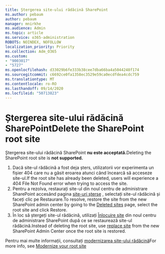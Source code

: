 ```yaml
---
title: Ștergerea site-ului rădăcină SharePoint
ms.author: pebaum
author: pebaum
manager: mnirkhe
ms.audience: Admin
ms.topic: article
ms.service: o365-administration
ROBOTS: NOINDEX, NOFOLLOW
localization_priority: Priority
ms.collection: Adm_O365
ms.custom:
- "9003017"
- "5727"
ms.openlocfilehash: d33029b6fe333b38cee7dba66ba4a5044248f174
ms.sourcegitcommit: c6692ce0fa1358ec3529e59ca0ecdfdea4cdc759
ms.translationtype: MT
ms.contentlocale: ro-RO
ms.lasthandoff: 09/14/2020
ms.locfileid: "50713823"
---
```

# <a name="delete-the-sharepoint-root-site"></a><span data-ttu-id="d46b0-102">Ștergerea site-ului rădăcină SharePoint</span><span class="sxs-lookup"><span data-stu-id="d46b0-102">Delete the SharePoint root site</span></span>

<span data-ttu-id="d46b0-103">Ștergerea site-ului rădăcină SharePoint  **nu este acceptată.**</span><span class="sxs-lookup"><span data-stu-id="d46b0-103">Deleting the SharePoint root site is  **not supported.**</span></span>

1.  <span data-ttu-id="d46b0-104">Dacă site-ul rădăcină a fost deja șters, utilizatorii vor experimenta un fișier 404 care nu a găsit eroarea atunci când încearcă să acceseze site-ul.</span><span class="sxs-lookup"><span data-stu-id="d46b0-104">If the root site has already been deleted, users will experience a  404 File Not Found  error when trying to access the site.</span></span>
2.  <span data-ttu-id="d46b0-105">Pentru a rezolva, restaurați site-ul din noul centru de administrare SharePoint accesând pagina  [site-uri șterse](https://admin.microsoft.com/sharepoint?page=recycleBin&modern=true)  , selectați site-ul rădăcină și faceți clic pe Restaurare.</span><span class="sxs-lookup"><span data-stu-id="d46b0-105">To resolve, restore the site  from the new SharePoint admin center by going to the  [Deleted sites](https://admin.microsoft.com/sharepoint?page=recycleBin&modern=true)  page, select the root site and click  Restore.</span></span>
3.  <span data-ttu-id="d46b0-106">În loc să ștergeți site-ul rădăcină, utilizați [Înlocuire site](https://docs.microsoft.com/sharepoint/modern-root-site#replace-your-root-site)  din noul centru de administrare SharePoint după ce se restaurează site-ul rădăcină.</span><span class="sxs-lookup"><span data-stu-id="d46b0-106">Instead of deleting the root site, use [replace site](https://docs.microsoft.com/sharepoint/modern-root-site#replace-your-root-site)  from the new SharePoint Admin Center once the root site is restored.</span></span>

<span data-ttu-id="d46b0-107">Pentru mai multe informații, consultați [modernizarea site-ului rădăcină](https://docs.microsoft.com/sharepoint/modern-root-site)</span><span class="sxs-lookup"><span data-stu-id="d46b0-107">For more info, see [Modernize your root site](https://docs.microsoft.com/sharepoint/modern-root-site)</span></span>